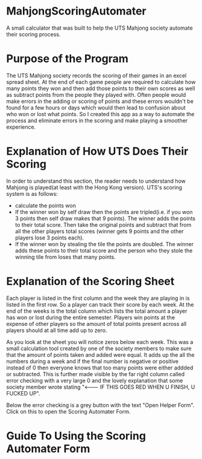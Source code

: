 # MahjongScoringAutomater
A small calculator that was built to help the UTS Mahjong society automate their scoring process.

# Purpose of the Program

The UTS Mahjong society records the scoring of their games in an excel spread sheet. At the end of each game people are required to calculate how many points they won and then add those points to their own scores as well as subtract points from the people they played with. Often people would make errors in the adding or scoring of points and these errors wouldn't be found for a few hours or days which would then lead to confusion about who won or lost what points. So I created this app as a way to automate the process and eliminate errors in the scoring and make playing a smoother experience.

# Explanation of How UTS Does Their Scoring

In order to understand this section, the reader needs to understand how Mahjong is played(at least with the Hong Kong version). UTS's scoring system is as follows:
* calculate the points won
* If the winner won by self draw then the points are tripled(i.e. if you won 3 points then self draw makes that 9 points). The winner adds the points to their total score. Then take the original points and subtract that from all the other players total scores (winner gets 9 points and the other players lose 3 points each).
* If the winner won by stealing the tile the points are doubled. The winner adds these points to their total score and the person who they stole the winning tile from loses that many points.

# Explanation of the Scoring Sheet

Each player is listed in the first column and the week they are playing in is listed in the first row. So a player can track their score by each week. At the end of the weeks is the total column which lists the total amount a player has won or lost during the entire semester. Players win points at the expense of other players so the amount of total points present across all players should at all time add up to zero.

As you look at the sheet you will notice zeros below each week. This was a small calculation tool created by one of the society members to make sure that the amount of points taken and added were equal. It adds up the all the numbers during a week and if the final number is negative or positive instead of 0 then everyone knows that too many points were either addded or subtracted. This is further made visible by the far right column called error checking with a very large 0 and the lovely explanation that some society member wrote stating "<--- IF THIS GOES RED WHEN U FINISH, U FUCKED UP".

Below the error checking is a grey button with the text "Open Helper Form". Click on this to open the Scoring Automater Form.

# Guide To Using the Scoring Automater Form

